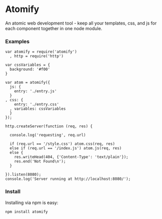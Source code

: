 Atomify
===============

An atomic web development tool - keep all your templates, css, and js for each component together in one node module.

### Examples

```
var atomify = require('atomify')
  , http = require('http')

var cssVariables = {
  background: '#f00'
}

var atom = atomify({
  js: {
    entry: './entry.js'
  }
, css: {
    entry: './entry.css'
  , variables: cssVariables
  }
});

http.createServer(function (req, res) {

  console.log('requesting', req.url)

  if (req.url == '/style.css') atom.css(req, res)
  else if (req.url == '/index.js') atom.js(req, res)
  else {
    res.writeHead(404, {'Content-Type': 'text/plain'});
    res.end('Not Found\n');
  }

}).listen(8080);
console.log('Server running at http://localhost:8080/');
```

### Install

Installing via npm is easy:

```
npm install atomify
```
